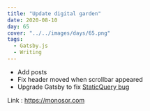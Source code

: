 ```yaml
---
title: "Update digital garden"
date: 2020-08-10
day: 65
cover: "../../images/days/65.png"
tags:
  - Gatsby.js
  - Writing
---
```


- Add posts
- Fix header moved when scrollbar appeared
- Upgrade Gatsby to fix [StaticQuery bug](https://github.com/gatsbyjs/gatsby/issues/26037)

Link : https://monosor.com
